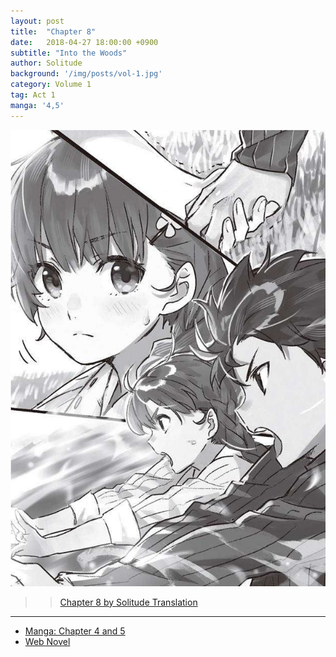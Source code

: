```yaml
---
layout: post
title:  "Chapter 8"
date:   2018-04-27 18:00:00 +0900
subtitle: "Into the Woods"
author: Solitude
background: '/img/posts/vol-1.jpg'
category: Volume 1
tag: Act 1
manga: '4,5'
---
```

![Eric and Tina from Volume 1](/img/posts/ch-8.jpg)

>> [Chapter 8 by Solitude Translation](https://solitudetranslation.wordpress.com/2020/05/06/shi-ni-modori-subete-wo-sukuu-tame-ni-saikyou-he-to-itaru-chapter-8-into-the-forest/)

----

- [Manga: Chapter 4 and 5][manga-link]
- [Web Novel][novel-link]

[manga-link]: https://mangadex.org/title/41744/shi-ni-modori-subete-wo-sukuu-tame-ni-saikyou-he-to-itaru
[novel-link]: https://ncode.syosetu.com/n0569es/8/